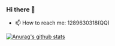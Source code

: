 ### Hi there 👋
- 📫 How to reach me: 1289630318(QQ)


[![Anurag's github stats](https://github-readme-stats.vercel.app/api?username=seldon1224)](https://github.com/anuraghazra/github-readme-stats)
<!--
**Seldon1224/Seldon1224** is a ✨ _special_ ✨ repository because its `README.md` (this file) appears on your GitHub profile.


Here are some ideas to get you started:

- 🔭 I’m currently working on ...
- 🌱 I’m currently learning ...
- 👯 I’m looking to collaborate on ...
- 🤔 I’m looking for help with ...
- 💬 Ask me about ...
- 📫 How to reach me: ...
- 😄 Pronouns: ...
- ⚡ Fun fact: ...
-->

